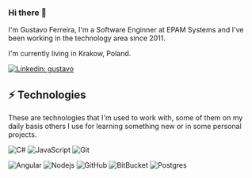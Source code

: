 ### Hi there 👋

I'm Gustavo Ferreira, I'm a Software Enginner at EPAM Systems and I've been working in the technology area since 2011. 

I'm currently living in Krakow, Poland. 

[![Linkedin: gustavo](https://img.shields.io/badge/-Linkedin-blue?style=flat-square&logo=Linkedin&logoColor=white&link=https://www.linkedin.com/in/gustavonevesferreira/)](https://www.linkedin.com/in/gustavonevesferreira/)


## ⚡ Technologies

These are technologies that I'm used to work with, some of them on my daily basis others I use for learning something new or in some personal projects. 

![C#](https://img.shields.io/badge/c%23%20-%23239120.svg?&style=flat&logo=c-sharp&logoColor=white)
![JavaScript](https://img.shields.io/badge/-JavaScript-black?style=flat-square&logo=javascript)
![Git](https://img.shields.io/badge/-Git-black?style=flat-square&logo=git)


![Angular](https://img.shields.io/badge/angular%20-%23DD0031.svg?&style=flat&logo=angular&logoColor=white)
![Nodejs](https://img.shields.io/badge/-Nodejs-339933?style=flat-square&logo=Node.js&logoColor=white)
![GitHub](https://img.shields.io/badge/-GitHub-181717?style=flat-square&logo=github)
![BitBucket](https://img.shields.io/badge/-BitBucket-darkblue?style=flat-square&logo=bitbucket)
![Postgres](https://img.shields.io/badge/postgres-%23316192.svg?&style=flat&logo=postgresql&logoColor=white)
